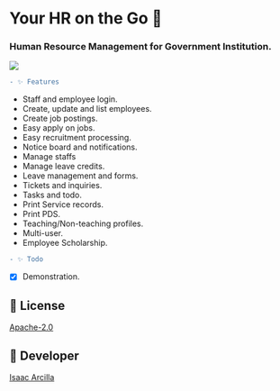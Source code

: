 # Your HR on the Go 🚀
  
### Human Resource Management for Government Institution.

![](https://github.com/isaacdarcilla/hrms/blob/main/screenshot/Screenshot.png)
 
```diff
- ✨ Features 
``` 

* Staff and employee login.
* Create, update and list employees. 
* Create job postings.
* Easy apply on jobs.
* Easy recruitment processing.
* Notice board and notifications.
* Manage staffs
* Manage leave credits.
* Leave management and forms.
* Tickets and inquiries.
* Tasks and todo.
* Print Service records.
* Print PDS.
* Teaching/Non-teaching profiles.
* Multi-user.
* Employee Scholarship.



```diff
- ✨ Todo
```
- [X] Demonstration.

## 🔖 License
[Apache-2.0](https://github.com/isaacdarcilla/hrms/blob/master/LICENSE)


## 🚀 Developer
[Isaac Arcilla](https://facebook.com/isaacdarcilla)
